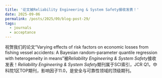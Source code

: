 ```yaml
---
title: '论文被Reliability Engineering & System Safety接收发表！'
date: 2025-09-06
permalink: /posts/2025/09/blog-post-29/
tags:
  - journals
  - acceptance
---
```

祝贺我们的论文“Varying effects of risk factors on economic losses from fishing vessel accidents: A Bayesian random-parameter quantile regression with heterogeneity in means”被*Reliability Engineering & System Safety*接收发表！*Reliability Engineering & System Safety*期刊属于SCI索引，JCR Q1，中科院1区TOP期刊，影响因子11.0，是安全与可靠性领域的顶级期刊。
